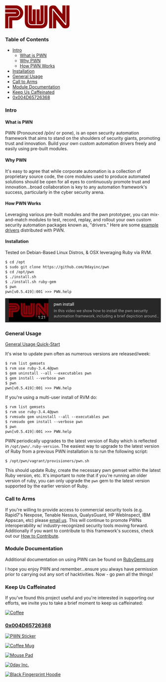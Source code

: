 ![PWN](https://raw.githubusercontent.com/0dayInc/pwn/master/documentation/PWN.png)

### **Table of Contents** ###
- [Intro](#intro)
  * [What is PWN](#what-is-pwn)
  * [Why PWN](#why-pwn)
  * [How PWN Works](#how-pwn-works)
- [Installation](#installation)
- [General Usage](#general-usage)
- [Call to Arms](#call-to-arms)
- [Module Documentation](#module-documentation)
- [Keep Us Caffeinated](#keep-us-caffeinated)
- [0x004D65726368](#0x004D65726368)


### **Intro** ###
#### **What is PWN** ####
PWN (Pronounced /pōn/ or pone), is an open security automation framework that aims to stand on the shoulders of security giants, promoting trust and innovation.  Build your own custom automation drivers freely and easily using pre-built modules.


#### **Why PWN** ####
It's easy to agree that while corporate automation is a collection of proprietary source code, the core modules used to produce automated solutions should be open for all eyes to continuously promote trust and innovation...broad collaboration is key to any automation framework's success, particularly in the cyber security arena.


#### **How PWN Works** ####
Leveraging various pre-built modules and the pwn prototyper, you can mix-and-match modules to test, record, replay, and rollout your own custom security automation packages known as, "drivers." Here are some [example drivers](https://github.com/0dayInc/pwn/tree/master/bin) distributed with PWN.



#### **Installation** ####
Tested on Debian-Based Linux Distros, & OSX leveraging Ruby via RVM.

```
$ cd /opt
$ sudo git clone https://github.com/0dayinc/pwn
$ cd /opt/pwn
$ ./install.sh
$ ./install.sh ruby-gem
$ pwn
pwn[v0.5.419]:001 >>> PWN.help
```

[![Installing the pwn Security Automation Framework](https://raw.githubusercontent.com/0dayInc/pwn/master/documentation/pwn_install.png)](https://youtu.be/G7iLUY4FzsI)

### **General Usage** ###
[General Usage Quick-Start](https://github.com/0dayinc/pwn/wiki/General-PWN-Usage)

It's wise to update pwn often as numerous versions are released/week:
```
$ rvm list gemsets
$ rvm use ruby-3.4.4@pwn
$ gem uninstall --all --executables pwn
$ gem install --verbose pwn
$ pwn
pwn[v0.5.419]:001 >>> PWN.help
```

If you're using a multi-user install of RVM do:
```
$ rvm list gemsets
$ rvm use ruby-3.4.4@pwn
$ rvmsudo gem uninstall --all --executables pwn
$ rvmsudo gem install --verbose pwn
$ pwn
pwn[v0.5.419]:001 >>> PWN.help
```

PWN periodically upgrades to the latest version of Ruby which is reflected in `/opt/pwn/.ruby-version`.  The easiest way to upgrade to the latest version of Ruby from a previous PWN installation is to run the following script:
```
$ /opt/pwn/vagrant/provisioners/pwn.sh
```
This should update Ruby, create the necessary pwn gemset within the latest Ruby version, etc.  It's important to note that if you're running an older version of ruby, you can only upgrade the `pwn` gem to the latest version supported by the earlier version of Ruby.


### **Call to Arms** ###
If you're willing to provide access to commercial security tools (e.g. Rapid7's Nexpose, Tenable Nessus, QualysGuard, HP WebInspect, IBM Appscan, etc) please [email us](mailto:support@0dayinc.com).  This will continue to promote PWNs interoperability w/ industry-recognized security tools moving forward.  Additionally if you want to contribute to this framework's success, check out our [How to Contribute](https://github.com/0dayInc/pwn/blob/master/CONTRIBUTING.md).


### **Module Documentation** ###
Additional documentation on using PWN can be found on [RubyGems.org](https://www.rubydoc.info/gems/pwn)

I hope you enjoy PWN and remember...ensure you always have permission prior to carrying out any sort of hacktivities.  Now - go pwn all the things!

### **Keep Us Caffeinated** ###
If you've found this project useful and you're interested in supporting our efforts, we invite you to take a brief moment to keep us caffeinated:

[![Coffee](https://www.buymeacoffee.com/assets/img/custom_images/orange_img.png)](https://buymeacoff.ee/0dayinc)


### [**0x004D65726368**](https://0day.myspreadshop.com/) ###

[![PWN Sticker](https://image.spreadshirtmedia.com/image-server/v1/products/T1459A839PA3861PT28D1044068794FS8193/views/1,width=300,height=300,appearanceId=839,backgroundColor=000000/ultimate-hacker-t-shirt-to-convey-to-the-public-a-hackers-favorite-past-time.jpg)](https://0day.myspreadshop.com/stickers)

[![Coffee Mug](https://image.spreadshirtmedia.com/image-server/v1/products/T1313A1PA3933PT10X2Y25D1020472680FS6327/views/3,width=300,height=300,appearanceId=1,backgroundColor=000000/https0dayinccom.jpg)](https://0day.myspreadshop.com/accessories+mugs+%26+drinkware)

[![Mouse Pad](https://image.spreadshirtmedia.com/image-server/v1/products/T993A1PA2168PT10X162Y26D1044068794S100/views/1,width=300,height=300,appearanceId=1,backgroundColor=000000/ultimate-hacker-t-shirt-to-convey-to-the-public-a-hackers-favorite-past-time.jpg)](https://0day.myspreadshop.com/accessories)

[![0day Inc.](https://image.spreadshirtmedia.com/image-server/v1/products/T951A550PA3076PT17X0Y73D1020472680FS8515/views/1,width=300,height=300,appearanceId=70,backgroundColor=000000/https0dayinccom.jpg)](https://shop.spreadshirt.com/0day/0dayinc-A5c3e498cf937643162a01b5f?productType=951&appearance=70)

[![Black Fingerprint Hoodie](https://image.spreadshirtmedia.com/image-server/v1/products/T111A2PA3208PT17X169Y51D1020472728FS6268/views/1,width=300,height=300,appearanceId=2/https0dayinccom.jpg)](https://shop.spreadshirt.com/0day/blackfingerprint-A5c3e49db1cbf3a0b9596b4d0?productType=111&appearance=2)
